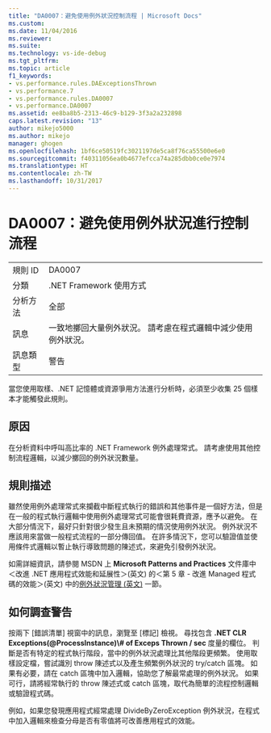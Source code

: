 ```yaml
---
title: "DA0007：避免使用例外狀況控制流程 | Microsoft Docs"
ms.custom: 
ms.date: 11/04/2016
ms.reviewer: 
ms.suite: 
ms.technology: vs-ide-debug
ms.tgt_pltfrm: 
ms.topic: article
f1_keywords:
- vs.performance.rules.DAExceptionsThrown
- vs.performance.7
- vs.performance.rules.DA0007
- vs.performance.DA0007
ms.assetid: ee8ba8b5-2313-46c9-b129-3f3a2a232898
caps.latest.revision: "13"
author: mikejo5000
ms.author: mikejo
manager: ghogen
ms.openlocfilehash: 1bf6ce50519fc3021197de5ca8f76ca55500e6e0
ms.sourcegitcommit: f40311056ea0b4677efcca74a285dbb0ce0e7974
ms.translationtype: HT
ms.contentlocale: zh-TW
ms.lasthandoff: 10/31/2017
---
```

# <a name="da0007-avoid-using-exceptions-for-control-flow"></a>DA0007：避免使用例外狀況進行控制流程
|||  
|-|-|  
|規則 ID|DA0007|  
|分類|.NET Framework 使用方式|  
|分析方法|全部|  
|訊息|一致地擲回大量例外狀況。 請考慮在程式邏輯中減少使用例外狀況。|  
|訊息類型|警告|  
  
 當您使用取樣、.NET 記憶體或資源爭用方法進行分析時，必須至少收集 25 個樣本才能觸發此規則。  
  
## <a name="cause"></a>原因  
 在分析資料中呼叫高比率的 .NET Framework 例外處理常式。 請考慮使用其他控制流程邏輯，以減少擲回的例外狀況數量。  
  
## <a name="rule-description"></a>規則描述  
 雖然使用例外處理常式來攔截中斷程式執行的錯誤和其他事件是一個好方法，但是在一般的程式執行邏輯中使用例外處理常式可能會很耗費資源，應予以避免。 在大部分情況下，最好只針對很少發生且未預期的情況使用例外狀況。 例外狀況不應該用來當做一般程式流程的一部分傳回值。 在許多情況下，您可以驗證值並使用條件式邏輯以暫止執行導致問題的陳述式，來避免引發例外狀況。  
  
 如需詳細資訊，請參閱 MSDN 上 **Microsoft Patterns and Practices** 文件庫中＜改進 .NET 應用程式效能和延展性＞(英文) 的＜第 5 章 - 改進 Managed 程式碼的效能＞(英文) 中的[例外狀況管理 (英文)](http://go.microsoft.com/fwlink/?LinkID=177825) 一節。  
  
## <a name="how-to-investigate-a-warning"></a>如何調查警告  
 按兩下 [錯誤清單] 視窗中的訊息，瀏覽至 [標記] 檢視。 尋找包含 **.NET CLR Exceptions(@ProcessInstance)\\# of Exceps Thrown / sec** 度量的欄位。 判斷是否有特定的程式執行階段，當中的例外狀況處理比其他階段更頻繁。 使用取樣設定檔，嘗試識別 throw 陳述式以及產生頻繁例外狀況的 try/catch 區塊。 如果有必要，請在 catch 區塊中加入邏輯，協助您了解最常處理的例外狀況。 如果可行，請將經常執行的 throw 陳述式或 catch 區塊，取代為簡單的流程控制邏輯或驗證程式碼。  
  
 例如，如果您發現應用程式經常處理 DivideByZeroException 例外狀況，在程式中加入邏輯來檢查分母是否有零值將可改善應用程式的效能。